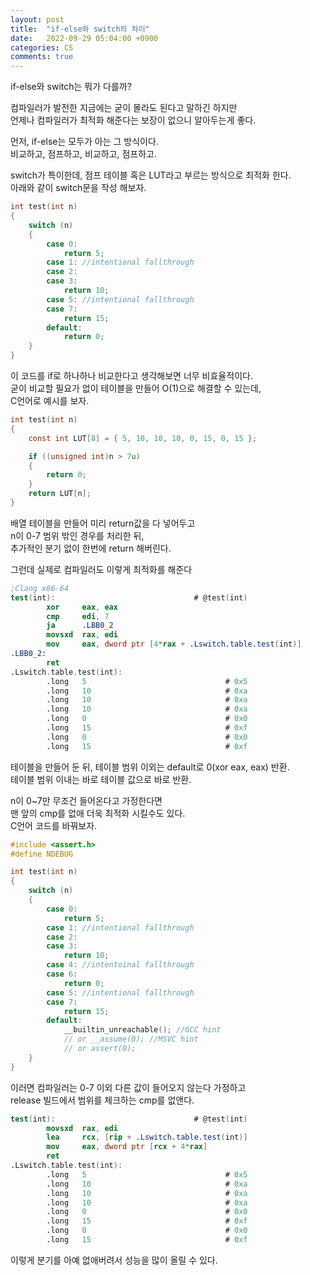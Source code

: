 ```yaml
---
layout: post
title:  "if-else와 switch의 차이"
date:   2022-09-29 05:04:00 +0900
categories: CS
comments: true
---
```

if-else와 switch는 뭐가 다를까?

컴파일러가 발전한 지금에는 굳이 몰라도 된다고 말하긴 하지만  
언제나 컴파일러가 최적화 해준다는 보장이 없으니 알아두는게 좋다.  

먼저, if-else는 모두가 아는 그 방식이다.  
비교하고, 점프하고, 비교하고, 점프하고.  

switch가 특이한데, 점프 테이블 혹은 LUT라고 부르는 방식으로 최적화 한다.  
아래와 같이 switch문을 작성 해보자.  
```c
int test(int n)
{
    switch (n)
    {
        case 0:
            return 5;
        case 1: //intentional fallthrough
        case 2:
        case 3:
            return 10;
        case 5: //intentional fallthrough
        case 7:
            return 15;
        default:
            return 0;
    }
}
```
이 코드를 if로 하나하나 비교한다고 생각해보면 너무 비효율적이다.  
굳이 비교할 필요가 없이 테이블을 만들어 O(1)으로 해결할 수 있는데,  
C언어로 예시를 보자.  
```c
int test(int n)
{
    const int LUT[8] = { 5, 10, 10, 10, 0, 15, 0, 15 };

    if ((unsigned int)n > 7u)
    {
        return 0;
    }
    return LUT[n];
}
```
배열 테이블을 만들어 미리 return값을 다 넣어두고  
n이 0-7 범위 밖인 경우를 처리한 뒤,  
추가적인 분기 없이 한번에 return 해버린다.  

그런데 실제로 컴파일러도 이렇게 최적화를 해준다  
```nasm
;Clang x86-64
test(int):                               # @test(int)
        xor     eax, eax
        cmp     edi, 7
        ja      .LBB0_2
        movsxd  rax, edi
        mov     eax, dword ptr [4*rax + .Lswitch.table.test(int)]
.LBB0_2:
        ret
.Lswitch.table.test(int):
        .long   5                               # 0x5
        .long   10                              # 0xa
        .long   10                              # 0xa
        .long   10                              # 0xa
        .long   0                               # 0x0
        .long   15                              # 0xf
        .long   0                               # 0x0
        .long   15                              # 0xf
```
테이블을 만들어 둔 뒤, 
테이블 범위 이외는 default로 0(xor eax, eax) 반환.  
테이블 범위 이내는 바로 테이블 값으로 바로 반환.  

n이 0~7만 무조건 들어온다고 가정한다면  
맨 앞의 cmp를 없애 더욱 최적화 시킬수도 있다.  
C언어 코드를 바꿔보자.  
```c
#include <assert.h>
#define NDEBUG

int test(int n)
{
    switch (n)
    {
        case 0:
            return 5;
        case 1: //intentional fallthrough
        case 2:
        case 3:
            return 10;
        case 4: //intentoinal fallthrough
        case 6:
            return 0;
        case 5: //intentional fallthrough
        case 7:
            return 15;
        default:
            __builtin_unreachable(); //GCC hint
            // or __assume(0); //MSVC hint
            // or assert(0);
    }
}
```
이러면 컴파일러는 0-7 이외 다른 값이 들어오지 않는다 가정하고  
release 빌드에서 범위를 체크하는 cmp를 없앤다.
```nasm
test(int):                               # @test(int)
        movsxd  rax, edi
        lea     rcx, [rip + .Lswitch.table.test(int)]
        mov     eax, dword ptr [rcx + 4*rax]
        ret
.Lswitch.table.test(int):
        .long   5                               # 0x5
        .long   10                              # 0xa
        .long   10                              # 0xa
        .long   10                              # 0xa
        .long   0                               # 0x0
        .long   15                              # 0xf
        .long   0                               # 0x0
        .long   15                              # 0xf
```
이렇게 분기를 아예 없애버려서 성능을 많이 올릴 수 있다.  